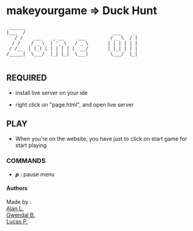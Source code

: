 # makeyourgame => Duck Hunt


```
 ______
|___  /                                ___    _
   / /    ___    _ __     ___         / _ \  / |
  / /    / _ \  | '_ \   / _ \       | | | | | |
 / /__  | (_) | | | | | |  __/       | |_| | | |
/_____|  \___/  |_| |_|  \___|        \___/  |_|


```


## REQUIRED 

- install live server on your ide 

- right click on "page.html", and open live server


## PLAY

- When you're on the website, you have just to click on start game for start playing

### COMMANDS 

- ***p*** : pause menu 

#### Authors
Made by :<br />
[Alan L.](https://zone01normandie.org/git/alebrume)<br />
[Gwendal B.](https://zone01normandie.org/git/gbenard)<br />
[Lucas P.](https://zone01normandie.org/git/lporte)<br />


